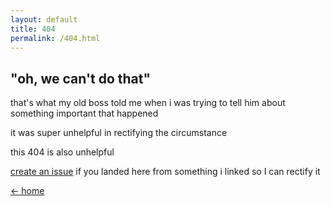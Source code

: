 ```yaml
---
layout: default
title: 404
permalink: /404.html
---
```

## "oh, we can't do that"
that's what my old boss told me when i was trying to tell him about something important that happened

it was super unhelpful in rectifying the circumstance

this 404 is also unhelpful

[create an issue](https://github.com/izzylively/izzylively.github.io/issues/new) if you landed here from something i linked so I can rectify it

[&larr; home](/)
